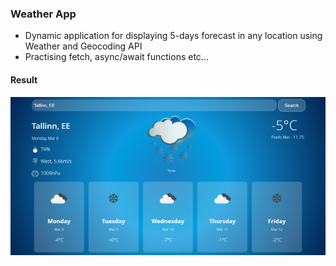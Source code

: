 ### Weather App

* Dynamic application for displaying 5-days forecast in any location using Weather and Geocoding API
* Practising fetch, async/await functions etc...

#### Result
![picture](images/result.png)